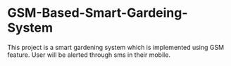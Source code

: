 # GSM-Based-Smart-Gardeing-System
This project is a smart gardening system which is implemented using GSM feature. User will be alerted through sms in their mobile.
